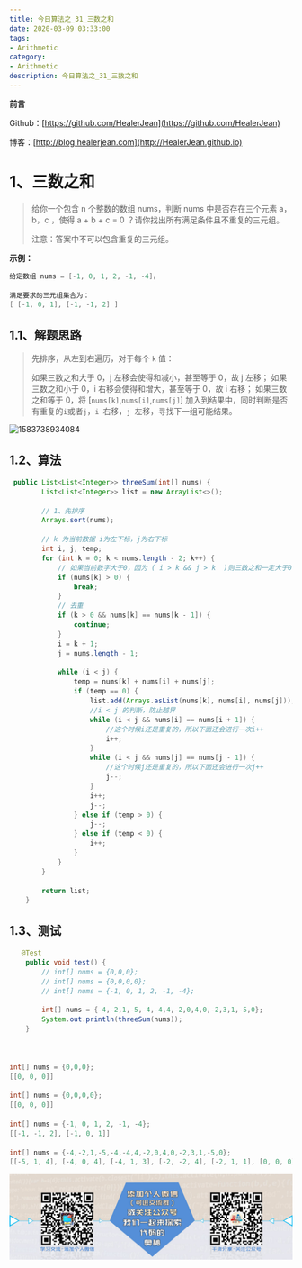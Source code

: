 ```yaml
---
title: 今日算法之_31_三数之和
date: 2020-03-09 03:33:00
tags: 
- Arithmetic
category: 
- Arithmetic
description: 今日算法之_31_三数之和
---
```


**前言**     

 Github：[https://github.com/HealerJean](https://github.com/HealerJean)         

 博客：[http://blog.healerjean.com](http://HealerJean.github.io)          



# 1、三数之和
> 给你一个包含 n 个整数的数组 nums，判断 nums 中是否存在三个元素 a，b，c ，使得 a + b + c = 0 ？请你找出所有满足条件且不重复的三元组。
>
> 注意：答案中不可以包含重复的三元组。
>



 

**示例：**

```java
给定数组 nums = [-1, 0, 1, 2, -1, -4]，

满足要求的三元组集合为：
[ [-1, 0, 1], [-1, -1, 2] ]
```



## 1.1、解题思路 

> 先排序，从左到右遍历，对于每个 `k` 值：    
>
> 如果三数之和大于 0，j 左移会使得和减小，甚至等于 0，故 j 左移；
> 如果三数之和小于 0，i 右移会使得和增大，甚至等于 0，故 i 右移；
> 如果三数之和等于 0，将 [`nums[k]`,`nums[i]`,`nums[j]`] 加入到结果中，同时判断是否有重复的`i`或者`j`，`i `右移，`j `左移，寻找下一组可能结果。
>
> 



![1583738934084](D:\study\HealerJean.github.io\blogImages\1583738934084.png)



## 1.2、算法

```java
 public List<List<Integer>> threeSum(int[] nums) {
        List<List<Integer>> list = new ArrayList<>();

        // 1、先排序
        Arrays.sort(nums);

        // k 为当前数据 i为左下标，j为右下标
        int i, j, temp;
        for (int k = 0; k < nums.length - 2; k++) {
            // 如果当前数字大于0，因为 ( i > k && j > k  )则三数之和一定大于0，所以结束循环
            if (nums[k] > 0) {
                break;
            }
            // 去重
            if (k > 0 && nums[k] == nums[k - 1]) {
                continue;
            }
            i = k + 1;
            j = nums.length - 1;

            while (i < j) {
                temp = nums[k] + nums[i] + nums[j];
                if (temp == 0) {
                    list.add(Arrays.asList(nums[k], nums[i], nums[j]));
                    //i < j 的判断，防止越界
                    while (i < j && nums[i] == nums[i + 1]) {
                        //这个时候i还是重复的，所以下面还会进行一次i++
                        i++;
                    }
                    while (i < j && nums[j] == nums[j - 1]) {
                        //这个时候j还是重复的，所以下面还会进行一次j++
                        j--;
                    }
                    i++;
                    j--;
                } else if (temp > 0) {
                    j--;
                } else if (temp < 0) {
                    i++;
                }
            }
        }

        return list;
    }
```




## 1.3、测试 

```java
   @Test
    public void test() {
        // int[] nums = {0,0,0};
        // int[] nums = {0,0,0,0};
        // int[] nums = {-1, 0, 1, 2, -1, -4};

        int[] nums = {-4,-2,1,-5,-4,-4,4,-2,0,4,0,-2,3,1,-5,0};
        System.out.println(threeSum(nums));
    }



int[] nums = {0,0,0};
[[0, 0, 0]]

int[] nums = {0,0,0,0};
[[0, 0, 0]]

int[] nums = {-1, 0, 1, 2, -1, -4};
[[-1, -1, 2], [-1, 0, 1]]

int[] nums = {-4,-2,1,-5,-4,-4,4,-2,0,4,0,-2,3,1,-5,0};
[[-5, 1, 4], [-4, 0, 4], [-4, 1, 3], [-2, -2, 4], [-2, 1, 1], [0, 0, 0]]


```





![ContactAuthor](https://raw.githubusercontent.com/HealerJean/HealerJean.github.io/master/assets/img/artical_bottom.jpg)



<link rel="stylesheet" href="https://unpkg.com/gitalk/dist/gitalk.css">

<script src="https://unpkg.com/gitalk@latest/dist/gitalk.min.js"></script> 
<div id="gitalk-container"></div>    
 <script type="text/javascript">
    var gitalk = new Gitalk({
		clientID: `1d164cd85549874d0e3a`,
		clientSecret: `527c3d223d1e6608953e835b547061037d140355`,
		repo: `HealerJean.github.io`,
		owner: 'HealerJean',
		admin: ['HealerJean'],
		id: 'nOL6cH3UMv0qwJh5',
    });
    gitalk.render('gitalk-container');
</script> 

